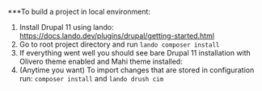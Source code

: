 ***To build a project in local environment:
1. Install Drupal 11 using lando: https://docs.lando.dev/plugins/drupal/getting-started.html
2. Go to root project directory and run `lando composer install`
3. If everything went well you should see bare Drupal 11 installation with Olivero theme enabled and Mahi theme installed:
4. (Anytime you want) To import changes that are stored in configuration run: `composer install` and `lando drush cim`



